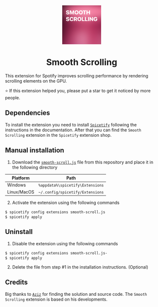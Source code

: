 <p align="center">
 <img src="./images/icon.png" height="128" alt="Logo">
 <h1 align="center">Smooth Scrolling</h1>
</p>

This extension for Spotify improves scrolling performance by rendering scrolling elements on the GPU.

⭐ If this extension helped you, please put a star to get it noticed by more people.

## Dependencies
To install the extension you need to install [`Spicetify`](https://spicetify.app/docs/advanced-usage/installation) following the instructions in the documentation. After that you can find the `Smooth Scrolling` extension in the `Spicetify` extension shop.


## Manual installation
1. Download the [`smooth-scroll.js`](https://github.com/iHelops/smooth-scroll/blob/main/dist/smooth-scroll.js) file from this repository and place it in the following directory

| Platform      | Path                             |
| ------------- |:--------------------------------:|
| Windows       | `%appdata%\spicetify\Extensions` |
| Linux/MacOS	| `~/.config/spicetify/Extensions` |

2. Activate the extension using the following commands
```console
$ spicetify config extensions smooth-scroll.js
$ spicetify apply
```

## Uninstall
1. Disable the extension using the following commands
```console
$ spicetify config extensions smooth-scroll.js-
$ spicetify apply
```

2. Delete the file from step #1 in the installation instructions. (Optional)

## Credits
Big thanks to [`Aziz`](https://blog.aziz.tn/2025/01/spotify-fix-lagging-issue-on-scrolling.html) for finding the solution and source code. The `Smooth Scrolling` extension is based on his developments.